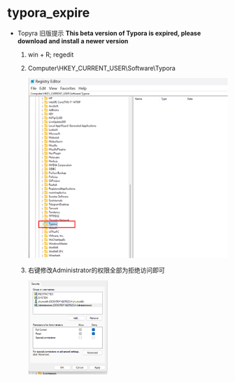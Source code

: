 # typora_expire

- Topyra 旧版提示 **This beta version of Typora is expired, please download and install a newer version**
  1. win + R; regedit
  
  2. Computer\HKEY_CURRENT_USER\Software\Typora
  
     <img src="../assets/regedit_typora.png" alt="image-20250425230736458" style="zoom:50%;" />
  
  3. 右键修改Administrator的权限全部为拒绝访问即可
  
     <img src="../assets/permission_typora.png" alt="image-20250425230955403" style="zoom:50%;" />